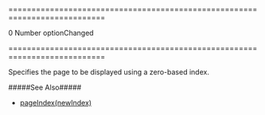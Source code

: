 ===========================================================================
<!--default-->0<!--/default-->
<!--type-->Number<!--/type-->
<!--firedEvents-->optionChanged<!--/firedEvents-->
===========================================================================

<!--shortDescription-->
Specifies the page to be displayed using a zero-based index.
<!--/shortDescription-->

<!--fullDescription-->
#####See Also#####
- [pageIndex(newIndex)]({basewidgetpath}/Methods/#pageIndexnewIndex)
<!--/fullDescription-->